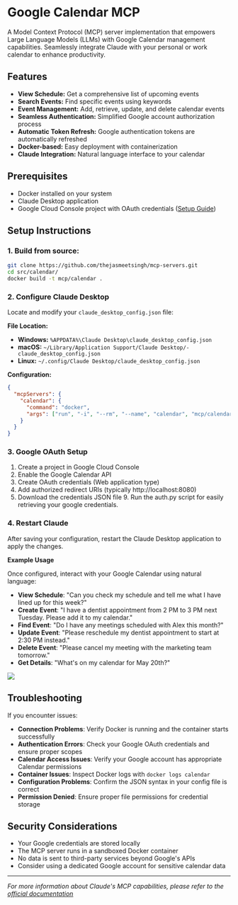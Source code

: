 # Google Calendar MCP

A Model Context Protocol (MCP) server implementation that empowers Large Language Models (LLMs) with Google Calendar management capabilities. Seamlessly integrate Claude with your personal or work calendar to enhance productivity.

## Features

- **View Schedule:** Get a comprehensive list of upcoming events
- **Search Events:** Find specific events using keywords
- **Event Management:** Add, retrieve, update, and delete calendar events
- **Seamless Authentication:** Simplified Google account authorization process
- **Automatic Token Refresh:** Google authentication tokens are automatically refreshed
- **Docker-based:** Easy deployment with containerization
- **Claude Integration:** Natural language interface to your calendar

## Prerequisites

- Docker installed on your system
- Claude Desktop application
- Google Cloud Console project with OAuth credentials ([Setup Guide](https://developers.google.com/identity/protocols/oauth2/web-server#python_6))

## Setup Instructions

### 1. Build from source:

```bash
git clone https://github.com/thejasmeetsingh/mcp-servers.git
cd src/calendar/
docker build -t mcp/calendar .
```

### 2. Configure Claude Desktop

Locate and modify your `claude_desktop_config.json` file:

**File Location:**

- **Windows:** `%APPDATA%\Claude Desktop\claude_desktop_config.json`
- **macOS:** `~/Library/Application Support/Claude Desktop/-claude_desktop_config.json`
- **Linux:** `~/.config/Claude Desktop/claude_desktop_config.json`

**Configuration:**

```json
{
  "mcpServers": {
    "calendar": {
      "command": "docker",
      "args": ["run", "-i", "--rm", "--name", "calendar", "mcp/calendar"]
    }
  }
}
```

### 3. Google OAuth Setup

1. Create a project in Google Cloud Console
2. Enable the Google Calendar API
3. Create OAuth credentials (Web application type)
4. Add authorized redirect URIs (typically http://localhost:8080)
5. Download the credentials JSON file 9. Run the auth.py script for easily retrieving your google credentials.

### 4. Restart Claude

After saving your configuration, restart the Claude Desktop application to apply the changes.

**Example Usage**

Once configured, interact with your Google Calendar using natural language:

- **View Schedule**: "Can you check my schedule and tell me what I have lined up for this week?"
- **Create Event**: "I have a dentist appointment from 2 PM to 3 PM next Tuesday. Please add it to my calendar."
- **Find Event**: "Do I have any meetings scheduled with Alex this month?"
- **Update Event**: "Please reschedule my dentist appointment to start at 2:30 PM instead."
- **Delete Event**: "Please cancel my meeting with the marketing team tomorrow."
- **Get Details**: "What's on my calendar for May 20th?"

[![](https://github.com/user-attachments/assets/5d2a15f9-cb45-42f8-9f59-a017127ddda0)]()

## Troubleshooting

If you encounter issues:

- **Connection Problems**: Verify Docker is running and the container starts successfully
- **Authentication Errors**: Check your Google OAuth credentials and ensure proper scopes
- **Calendar Access Issues**: Verify your Google account has appropriate Calendar permissions
- **Container Issues**: Inspect Docker logs with `docker logs calendar`
- **Configuration Problems**: Confirm the JSON syntax in your config file is correct
- **Permission Denied**: Ensure proper file permissions for credential storage

## Security Considerations

- Your Google credentials are stored locally
- The MCP server runs in a sandboxed Docker container
- No data is sent to third-party services beyond Google's APIs
- Consider using a dedicated Google account for sensitive calendar data

---

_For more information about Claude's MCP capabilities, please refer to the [official documentation](https://modelcontextprotocol.io/introduction)_
